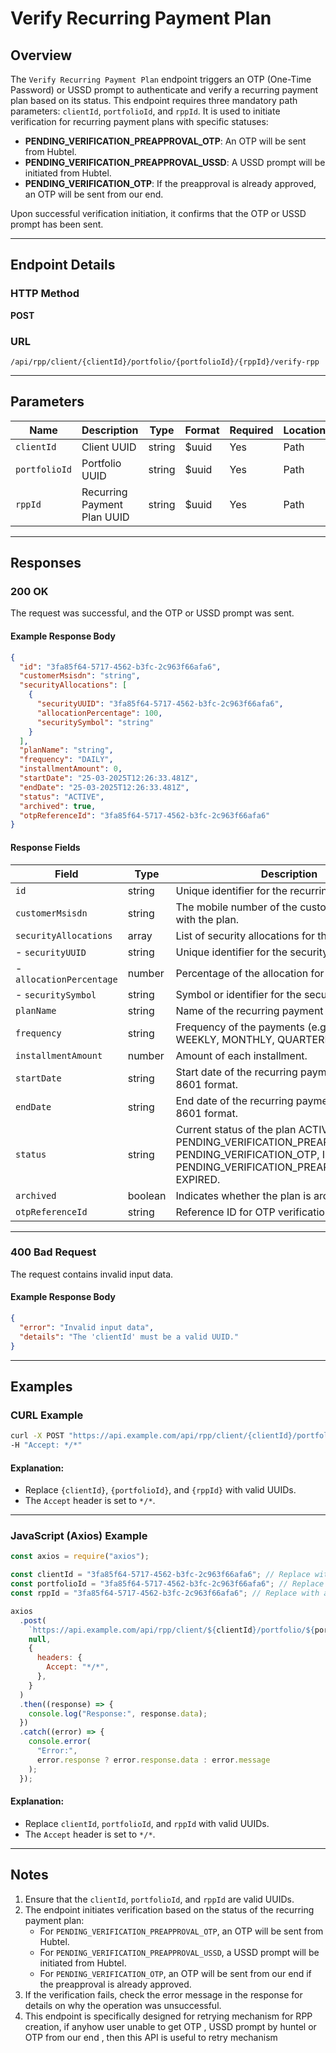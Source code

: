 # Verify Recurring Payment Plan

## Overview

The `Verify Recurring Payment Plan` endpoint triggers an OTP (One-Time Password) or USSD prompt to authenticate and verify a recurring payment plan based on its status. This endpoint requires three mandatory path parameters: `clientId`, `portfolioId`, and `rppId`. It is used to initiate verification for recurring payment plans with specific statuses:

- **PENDING_VERIFICATION_PREAPPROVAL_OTP**: An OTP will be sent from Hubtel.
- **PENDING_VERIFICATION_PREAPPROVAL_USSD**: A USSD prompt will be initiated from Hubtel.
- **PENDING_VERIFICATION_OTP**: If the preapproval is already approved, an OTP will be sent from our end.

Upon successful verification initiation, it confirms that the OTP or USSD prompt has been sent.

---

## Endpoint Details

### HTTP Method

**POST**

### URL

```
/api/rpp/client/{clientId}/portfolio/{portfolioId}/{rppId}/verify-rpp
```

---

## Parameters

| Name          | Description                 | Type   | Format | Required | Location |
| ------------- | --------------------------- | ------ | ------ | -------- | -------- |
| `clientId`    | Client UUID                 | string | $uuid  | Yes      | Path     |
| `portfolioId` | Portfolio UUID              | string | $uuid  | Yes      | Path     |
| `rppId`       | Recurring Payment Plan UUID | string | $uuid  | Yes      | Path     |

---

## Responses

### 200 OK

The request was successful, and the OTP or USSD prompt was sent.

#### Example Response Body

```json
{
  "id": "3fa85f64-5717-4562-b3fc-2c963f66afa6",
  "customerMsisdn": "string",
  "securityAllocations": [
    {
      "securityUUID": "3fa85f64-5717-4562-b3fc-2c963f66afa6",
      "allocationPercentage": 100,
      "securitySymbol": "string"
    }
  ],
  "planName": "string",
  "frequency": "DAILY",
  "installmentAmount": 0,
  "startDate": "25-03-2025T12:26:33.481Z",
  "endDate": "25-03-2025T12:26:33.481Z",
  "status": "ACTIVE",
  "archived": true,
  "otpReferenceId": "3fa85f64-5717-4562-b3fc-2c963f66afa6"
}
```

#### Response Fields

| Field                    | Type    | Description                                                                                                                                                  |
| ------------------------ | ------- | ------------------------------------------------------------------------------------------------------------------------------------------------------------ |
| `id`                     | string  | Unique identifier for the recurring payment plan.                                                                                                            |
| `customerMsisdn`         | string  | The mobile number of the customer associated with the plan.                                                                                                  |
| `securityAllocations`    | array   | List of security allocations for the plan.                                                                                                                   |
| - `securityUUID`         | string  | Unique identifier for the security.                                                                                                                          |
| - `allocationPercentage` | number  | Percentage of the allocation for the security.                                                                                                               |
| - `securitySymbol`       | string  | Symbol or identifier for the security.                                                                                                                       |
| `planName`               | string  | Name of the recurring payment plan.                                                                                                                          |
| `frequency`              | string  | Frequency of the payments (e.g., DAILY, WEEKLY, MONTHLY, QUARTERLY).                                                                                         |
| `installmentAmount`      | number  | Amount of each installment.                                                                                                                                  |
| `startDate`              | string  | Start date of the recurring payment plan in ISO 8601 format.                                                                                                 |
| `endDate`                | string  | End date of the recurring payment plan in ISO 8601 format.                                                                                                   |
| `status`                 | string  | Current status of the plan ACTIVE, PENDING_VERIFICATION_PREAPPROVAL_OTP, PENDING_VERIFICATION_OTP, INACTIVE, PENDING_VERIFICATION_PREAPPROVAL_USSD, EXPIRED. |
| `archived`               | boolean | Indicates whether the plan is archived.                                                                                                                      |
| `otpReferenceId`         | string  | Reference ID for OTP verification (if applicable).                                                                                                           |

---

### 400 Bad Request

The request contains invalid input data.

#### Example Response Body

```json
{
  "error": "Invalid input data",
  "details": "The 'clientId' must be a valid UUID."
}
```

---

## Examples

### CURL Example

```bash
curl -X POST "https://api.example.com/api/rpp/client/{clientId}/portfolio/{portfolioId}/{rppId}/verify-rpp" \
-H "Accept: */*"
```

#### Explanation:

- Replace `{clientId}`, `{portfolioId}`, and `{rppId}` with valid UUIDs.
- The `Accept` header is set to `*/*`.

---

### JavaScript (Axios) Example

```javascript
const axios = require("axios");

const clientId = "3fa85f64-5717-4562-b3fc-2c963f66afa6"; // Replace with actual client UUID
const portfolioId = "3fa85f64-5717-4562-b3fc-2c963f66afa6"; // Replace with actual portfolio UUID
const rppId = "3fa85f64-5717-4562-b3fc-2c963f66afa6"; // Replace with actual recurring payment plan UUID

axios
  .post(
    `https://api.example.com/api/rpp/client/${clientId}/portfolio/${portfolioId}/${rppId}/verify-rpp`,
    null,
    {
      headers: {
        Accept: "*/*",
      },
    }
  )
  .then((response) => {
    console.log("Response:", response.data);
  })
  .catch((error) => {
    console.error(
      "Error:",
      error.response ? error.response.data : error.message
    );
  });
```

#### Explanation:

- Replace `clientId`, `portfolioId`, and `rppId` with valid UUIDs.
- The `Accept` header is set to `*/*`.

---

## Notes

1. Ensure that the `clientId`, `portfolioId`, and `rppId` are valid UUIDs.
2. The endpoint initiates verification based on the status of the recurring payment plan:
   - For `PENDING_VERIFICATION_PREAPPROVAL_OTP`, an OTP will be sent from Hubtel.
   - For `PENDING_VERIFICATION_PREAPPROVAL_USSD`, a USSD prompt will be initiated from Hubtel.
   - For `PENDING_VERIFICATION_OTP`, an OTP will be sent from our end if the preapproval is already approved.
3. If the verification fails, check the error message in the response for details on why the operation was unsuccessful.
4. This endpoint is specifically designed for retrying mechanism for RPP creation, if anyhow user unable to get OTP , USSD prompt by huntel or OTP from our end , then this API is useful to retry mechanism
